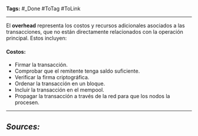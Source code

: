**Tags:** #_Done 
#ToTag #ToLink 
- - -
El **overhead** representa los costos y recursos adicionales asociados a las transacciones, que no están directamente relacionados con la operación principal. Estos incluyen:
#### **Costos:**
- Firmar la transacción.
- Comprobar que el remitente tenga saldo suficiente.
- Verificar la firma criptográfica.
- Ordenar la transacción en un bloque.
- Incluir la transacción en el mempool.
- Propagar la transacción a través de la red para que los nodos la procesen.

- - - 
## ***Sources:***